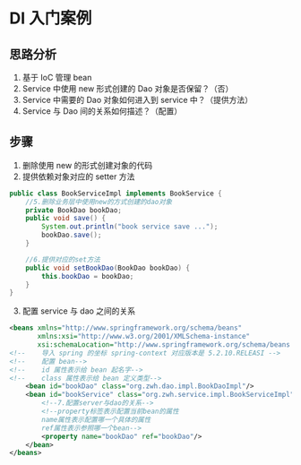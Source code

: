 # DI 入门案例

## 思路分析
1. 基于 IoC 管理 bean
2. Service 中使用 new 形式创建的 Dao 对象是否保留？（否）
3. Service 中需要的 Dao 对象如何进入到 service 中？（提供方法）
4. Service 与 Dao 间的关系如何描述？（配置）

## 步骤
1. 删除使用 new 的形式创建对象的代码
2. 提供依赖对象对应的 setter 方法

```java
public class BookServiceImpl implements BookService {
    //5.删除业务层中使用new的方式创建的dao对象
    private BookDao bookDao;
    public void save() {
        System.out.println("book service save ...");
        bookDao.save();
    }

    //6.提供对应的set方法
    public void setBookDao(BookDao bookDao) {
        this.bookDao = bookDao;
    }
}
```

3. 配置 service 与 dao 之间的关系

```xml
<beans xmlns="http://www.springframework.org/schema/beans"
       xmlns:xsi="http://www.w3.org/2001/XMLSchema-instance"
       xsi:schemaLocation="http://www.springframework.org/schema/beans http://www.springframework.org/schema/beans/spring-beans.xsd">
<!--    导入 spring 的坐标 spring-context 对应版本是 5.2.10.RELEASI -->
<!--    配置 bean-->
<!--    id 属性表示给 bean 起名字-->
<!--    class 属性表示给 bean 定义类型-->
    <bean id="bookDao" class="org.zwh.dao.impl.BookDaoImpl"/>
    <bean id="bookService" class="org.zwh.service.impl.BookServiceImpl">
        <!--7.配置server与dao的关系-->
        <!--property标签表示配置当前bean的属性
        name属性表示配置哪一个具体的属性
        ref属性表示参照哪一个bean-->
        <property name="bookDao" ref="bookDao"/>
    </bean>
</beans>
```








